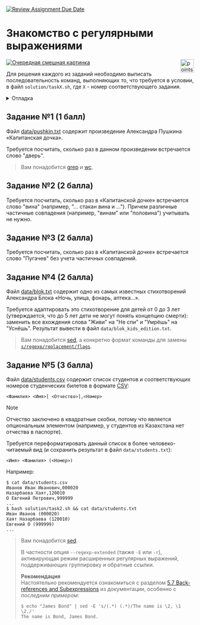 [![Review Assignment Due Date](https://classroom.github.com/assets/deadline-readme-button-22041afd0340ce965d47ae6ef1cefeee28c7c493a6346c4f15d667ab976d596c.svg)](https://classroom.github.com/a/a48qI2rs)
# Знакомство с регулярными выражениями

<img alt="points bar" align="right" height="36" src="../../blob/badges/.github/badges/points-bar.svg" />

[![Очередная смешная картинка](https://imgs.xkcd.com/comics/regular_expressions.png)](https://xkcd.com/208)

Для решения каждого из заданий необходимо выписать последовательность команд,
выполняющих то, что требуется в условии, в файл `solution/taskX.sh`,
где `X` - номер соответствующего задания.

<details>
  <summary>Отладка</summary>

Для локальной отладки можно запустить ваше решение с помощью следующей команды:
```console
$ bash -xe solution/taskX.sh
```
Параметры `-xe` (`-x` и `-e`) включают логирование выполненных команд и
завершение исполнения при первой ошибке, что бывает очень полезно при отладке скриптов.
Более подробное описание этих и других опций утилиты `bash` можно получить с помощью
```console
$ bash -c "help set"
```
</details>

## Задание №1 (1 балл)

Файл [data/pushkin.txt](/data/pushkin.txt) содержит произведение Александра Пушкина «Капитанская дочка».

Требуется посчитать, сколько раз в данном произведении встречается слово "дверь".

> Вам понадобится [grep](https://linux.die.net/man/1/grep) и [wc](https://linux.die.net/man/1/wc).

## Задание №2 (2 балла)

Требуется посчитать, сколько раз в «Капитанской дочке» встречается слово "вина" (например, "... стакан вина и ...").
Причем различные частичные совпадения (например, "винам" или "половина") учитывать не нужно.

## Задание №3 (2 балла)

Требуется посчитать, сколько раз в «Капитанской дочке» встречается слово "Пугачев" без учета частичных совпадений.

## Задание №4 (2 балла)

Файл [data/blok.txt](/data/blok.txt) содержит одно из самых известных стихотворений
Александра Блока «Ночь, улица, фонарь, аптека...».

Требуется адаптировать это стихотворение для детей от 0 до 3 лет
(утверждается, что до 5 лет дети не могут понять концепцию смерти):
заменить все вхождения слова "Живи" на "Не спи" и "Умрёшь" на "Уснёшь".
Результат вывести в файл `data/blok_kids_edition.txt`.

> Вам понадобится [sed](https://www.gnu.org/software/sed/manual/sed.html),
> а конкретно формат команды для замены
> [`s/regexp/replacement/flags`](https://www.gnu.org/software/sed/manual/sed.html#The-_0022s_0022-Command).

## Задание №5 (3 балла)

Файл [data/students.csv](/data/students.csv) содержит список студентов
и соответствующих номеров студенческих билетов в формате [CSV](https://en.wikipedia.org/wiki/Comma-separated_values):
```
<Фамилия> <Имя>[ <Отчество>],<Номер>
```

> [!NOTE]
> Отчество заключено в квадратные скобки, потому что является опциональным элементом
> (например, у студентов из Казахстана нет отчества в паспорте).

Требуется переформатировать данный список в более человеко-читаемый вид
(и сохранить результат в файл `data/students.txt`):
```
<Имя> <Фамилия> (<Номер>)
```

Например:
```console
$ cat data/students.csv
Иванов Иван Иванович,000020
Назарбаева Хаят,120010
О Евгений Петрович,999999
...
$ bash solution/task2.sh && cat data/students.txt
Иван Иванов (000020)
Хаят Назарбаева (120010)
Евгений О (999999)
...
```

> Вам понадобится [sed](https://www.gnu.org/software/sed/manual/sed.html).
>
> В частности опция `--regexp-extended` (также `-E` или `-r`),
> активирующая режим расширенных регулярных выражений, поддерживающих
> группировку и обратные ссылки.
>
> **Рекомендация**  
> Настоятельно рекомендуется ознакомиться с разделом
> [5.7 Back-references and Subexpressions](https://www.gnu.org/software/sed/manual/sed.html#Back_002dreferences-and-Subexpressions)
> из документации, особенно с *последним примером*:
> ```console
> $ echo "James Bond" | sed -E 's/(.*) (.*)/The name is \2, \1 \2./'
> The name is Bond, James Bond.
> ```
